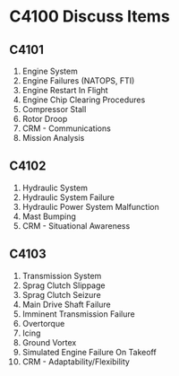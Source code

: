 # C4100 Discuss Items

## C4101

1. Engine System
1. Engine Failures (NATOPS, FTI)
1. Engine Restart In Flight
1. Engine Chip Clearing Procedures
1. Compressor Stall
1. Rotor Droop
1. CRM - Communications
1. Mission Analysis

## C4102

1. Hydraulic System
1. Hydraulic System Failure
1. Hydraulic Power System Malfunction
1. Mast Bumping
1. CRM - Situational Awareness

## C4103

1. Transmission System
1. Sprag Clutch Slippage
1. Sprag Clutch Seizure
1. Main Drive Shaft Failure
1. Imminent Transmission Failure
1. Overtorque
1. Icing
1. Ground Vortex
1. Simulated Engine Failure On Takeoff
1. CRM - Adaptability/Flexibility
